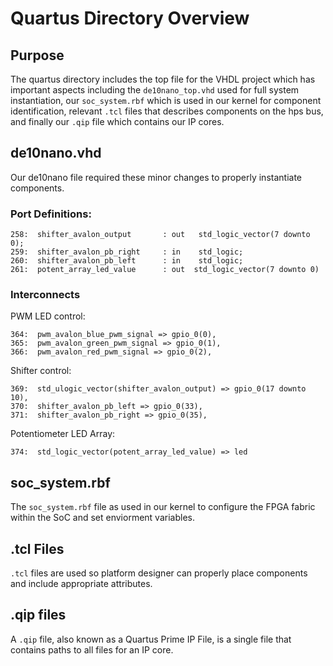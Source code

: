 # Quartus Directory Overview

## Purpose
The quartus directory includes the top file for the VHDL project which has important aspects including the `de10nano_top.vhd` used for full system instantiation, our `soc_system.rbf` which is used in our kernel for component identification, relevant `.tcl` files that describes components on the hps bus, and finally our `.qip` file which contains our IP cores.

## de10nano.vhd
Our de10nano file required these minor changes to properly instantiate components.


### Port Definitions:
```
258:  shifter_avalon_output	      : out   std_logic_vector(7 downto 0);
259:  shifter_avalon_pb_right	  : in    std_logic;
260:  shifter_avalon_pb_left	  : in    std_logic;
261:  potent_array_led_value      : out  std_logic_vector(7 downto 0)
```
### Interconnects
PWM LED control:
```
364:  pwm_avalon_blue_pwm_signal => gpio_0(0),
365:  pwm_avalon_green_pwm_signal => gpio_0(1),
366:  pwm_avalon_red_pwm_signal => gpio_0(2),
```

Shifter control:
```
369:  std_ulogic_vector(shifter_avalon_output) => gpio_0(17 downto 10),
370:  shifter_avalon_pb_left => gpio_0(33),
371:  shifter_avalon_pb_right => gpio_0(35),
```

Potentiometer LED Array:
``` 
374:  std_logic_vector(potent_array_led_value) => led
```

## soc_system.rbf

The `soc_system.rbf` file as used in our kernel to configure the FPGA fabric within the SoC and set enviorment variables.

## .tcl Files

`.tcl` files are used so platform designer can properly place components and include appropriate attributes.

## .qip files

A `.qip` file, also known as a Quartus Prime IP File, is a single file that contains paths to all files for an IP core.